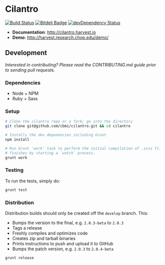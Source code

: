 # Cilantro

[![Build Status](https://travis-ci.org/cbmi/cilantro.png?branch=master)](https://travis-ci.org/cbmi/cilantro) [![Bitdeli Badge](https://d2weczhvl823v0.cloudfront.net/cbmi/cilantro/trend.png)](https://bitdeli.com/free "Bitdeli Badge") [![devDependency Status](https://david-dm.org/cbmi/cilantro/dev-status.png)](https://david-dm.org/cbmi/cilantro#info=devDependencies)

- **Documentation**: http://cilantro.harvest.io
- **Demo**: http://harvest.research.chop.edu/demo/

## Development

_Interested in contributing? Please read the CONTRIBUTING.md guide prior to sending pull requests._

### Dependencies

- Node + NPM
- Ruby + Sass

### Setup

```bash
# Clone the cilantro repo or a fork; go into the directory
git clone git@github.com/cbmi/cilantro.git && cd cilantro

# Installs the dev depenencies including Grunt
npm install

# Run Grunt 'work' task to perform the initial compilation of .scss files, it
# finishes by starting a `watch` process.
grunt work
```

### Testing

To run the tests, simply do:

```bash
grunt test
```

### Distribution

Distribution builds should only be created off the `develop` branch. This:

- Bumps the version to the final, e.g. `2.0.3-beta` to `2.0.3`
- Tags a release
- Freshly compiles and optimizes code
- Creates zip and tarball binaries
- Prints instructions to push and upload it to GitHub
- Bumps the patch version, e.g. `2.0.3` to `2.0.4-beta`

```bash
grunt release
```
